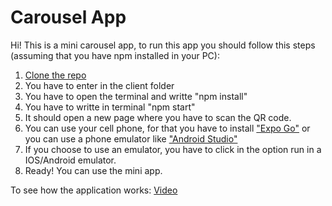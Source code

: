 # Carousel App

Hi! This is a mini carousel app, to run this app you should follow this steps (assuming that you have npm installed in your PC):
1. <a href='https://docs.github.com/en/github/creating-cloning-and-archiving-repositories/cloning-a-repository-from-github/cloning-a-repository' target="_blank">Clone the repo</a>
2. You have to enter in the client folder
3. You have to open the terminal and writte "npm install"
4. You have to writte in terminal "npm start"
5. It should open a new page where you have to scan the QR code.
6. You can use your cell phone, for that you have to install <a href='https://play.google.com/store/apps/details?id=host.exp.exponent&hl=es&gl=US'>"Expo Go"</a> or you can use a phone emulator like <a href='https://developer.android.com/studio' target="_blank"> "Android Studio"</a>
7. If you choose to use an emulator, you have to click in the option run in a IOS/Android emulator.
8. Ready! You can use the mini app.


To see how the application works: <a href='https://www.youtube.com/watch?v=ex85W-54zs0&ab_channel=JavierCastro'>Video<a/>
  
